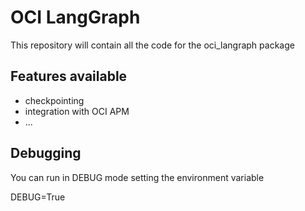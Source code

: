# OCI LangGraph
This repository will contain all the code for the oci_langraph package

## Features available
* checkpointing
* integration with OCI APM
* ...

## Debugging
You can run in DEBUG mode setting the environment variable

DEBUG=True




